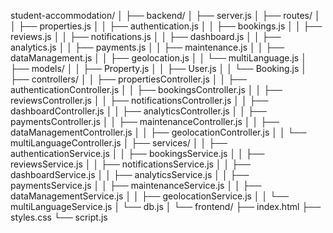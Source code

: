 student-accommodation/
│
├── backend/
│   ├── server.js
│   ├── routes/
│   │   ├── properties.js
│   │   ├── authentication.js
│   │   ├── bookings.js
│   │   ├── reviews.js
│   │   ├── notifications.js
│   │   ├── dashboard.js
│   │   ├── analytics.js
│   │   ├── payments.js
│   │   ├── maintenance.js
│   │   ├── dataManagement.js
│   │   ├── geolocation.js
│   │   └── multiLanguage.js
│   ├── models/
│   │   ├── Property.js
│   │   ├── User.js
│   │   └── Booking.js
│   ├── controllers/
│   │   ├── propertiesController.js
│   │   ├── authenticationController.js
│   │   ├── bookingsController.js
│   │   ├── reviewsController.js
│   │   ├── notificationsController.js
│   │   ├── dashboardController.js
│   │   ├── analyticsController.js
│   │   ├── paymentsController.js
│   │   ├── maintenanceController.js
│   │   ├── dataManagementController.js
│   │   ├── geolocationController.js
│   │   └── multiLanguageController.js
│   ├── services/
│   │   ├── authenticationService.js
│   │   ├── bookingsService.js
│   │   ├── reviewsService.js
│   │   ├── notificationsService.js
│   │   ├── dashboardService.js
│   │   ├── analyticsService.js
│   │   ├── paymentsService.js
│   │   ├── maintenanceService.js
│   │   ├── dataManagementService.js
│   │   ├── geolocationService.js
│   │   └── multiLanguageService.js
│   └── db.js
│
└── frontend/
    ├── index.html
    ├── styles.css
    └── script.js
